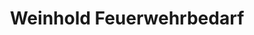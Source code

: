 ---
title: "Weinhold Feuerwehrbedarf"
url: /heppenheim/weinhold-feuerwehrbedarf/
shop: Allgemein
---